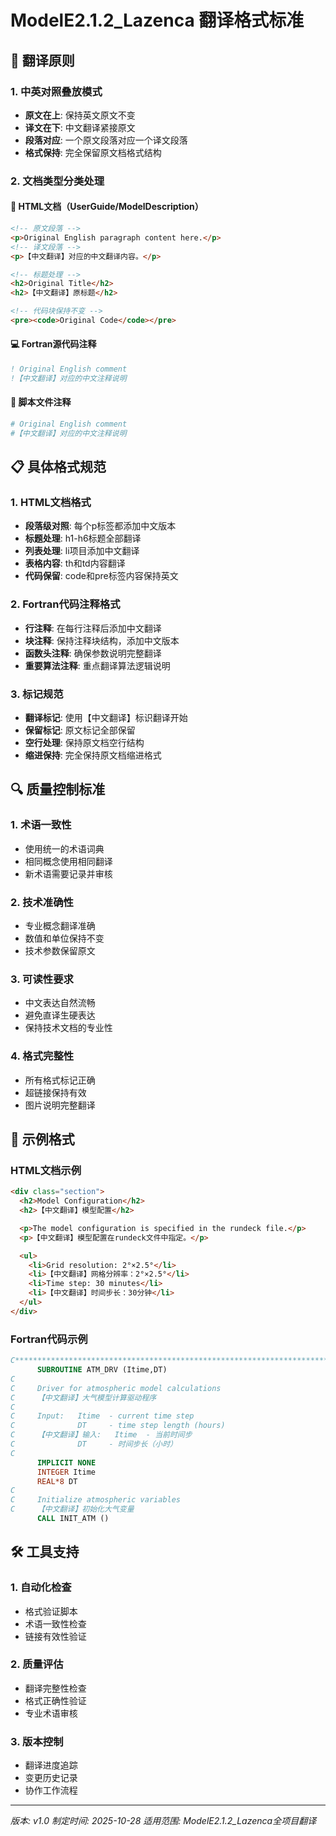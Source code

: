 # ModelE2.1.2_Lazenca 翻译格式标准

## 🎯 翻译原则

### 1. 中英对照叠放模式
- **原文在上**: 保持英文原文不变
- **译文在下**: 中文翻译紧接原文
- **段落对应**: 一个原文段落对应一个译文段落
- **格式保持**: 完全保留原文档格式结构

### 2. 文档类型分类处理

#### 📄 HTML文档（UserGuide/ModelDescription）
```html
<!-- 原文段落 -->
<p>Original English paragraph content here.</p>
<!-- 译文段落 -->
<p>【中文翻译】对应的中文翻译内容。</p>

<!-- 标题处理 -->
<h2>Original Title</h2>
<h2>【中文翻译】原标题</h2>

<!-- 代码块保持不变 -->
<pre><code>Original Code</code></pre>
```

#### 💻 Fortran源代码注释
```fortran
! Original English comment
!【中文翻译】对应的中文注释说明
```

#### 🔧 脚本文件注释
```bash
# Original English comment
#【中文翻译】对应的中文注释说明
```

## 📋 具体格式规范

### 1. HTML文档格式
- **段落级对照**: 每个p标签都添加中文版本
- **标题处理**: h1-h6标题全部翻译
- **列表处理**: li项目添加中文翻译
- **表格内容**: th和td内容翻译
- **代码保留**: code和pre标签内容保持英文

### 2. Fortran代码注释格式
- **行注释**: 在每行注释后添加中文翻译
- **块注释**: 保持注释块结构，添加中文版本
- **函数头注释**: 确保参数说明完整翻译
- **重要算法注释**: 重点翻译算法逻辑说明

### 3. 标记规范
- **翻译标记**: 使用【中文翻译】标识翻译开始
- **保留标记**: 原文标记全部保留
- **空行处理**: 保持原文档空行结构
- **缩进保持**: 完全保持原文档缩进格式

## 🔍 质量控制标准

### 1. 术语一致性
- 使用统一的术语词典
- 相同概念使用相同翻译
- 新术语需要记录并审核

### 2. 技术准确性
- 专业概念翻译准确
- 数值和单位保持不变
- 技术参数保留原文

### 3. 可读性要求
- 中文表达自然流畅
- 避免直译生硬表达
- 保持技术文档的专业性

### 4. 格式完整性
- 所有格式标记正确
- 超链接保持有效
- 图片说明完整翻译

## 📝 示例格式

### HTML文档示例
```html
<div class="section">
  <h2>Model Configuration</h2>
  <h2>【中文翻译】模型配置</h2>

  <p>The model configuration is specified in the rundeck file.</p>
  <p>【中文翻译】模型配置在rundeck文件中指定。</p>

  <ul>
    <li>Grid resolution: 2°×2.5°</li>
    <li>【中文翻译】网格分辨率：2°×2.5°</li>
    <li>Time step: 30 minutes</li>
    <li>【中文翻译】时间步长：30分钟</li>
  </ul>
</div>
```

### Fortran代码示例
```fortran
C***********************************************************************
      SUBROUTINE ATM_DRV (Itime,DT)
C
C     Driver for atmospheric model calculations
C     【中文翻译】大气模型计算驱动程序
C
C     Input:   Itime  - current time step
C              DT     - time step length (hours)
C     【中文翻译】输入:   Itime  - 当前时间步
C              DT     - 时间步长（小时）
C
      IMPLICIT NONE
      INTEGER Itime
      REAL*8 DT
C
C     Initialize atmospheric variables
C     【中文翻译】初始化大气变量
      CALL INIT_ATM ()
```

## 🛠️ 工具支持

### 1. 自动化检查
- 格式验证脚本
- 术语一致性检查
- 链接有效性验证

### 2. 质量评估
- 翻译完整性检查
- 格式正确性验证
- 专业术语审核

### 3. 版本控制
- 翻译进度追踪
- 变更历史记录
- 协作工作流程

---
*版本: v1.0*
*制定时间: 2025-10-28*
*适用范围: ModelE2.1.2_Lazenca全项目翻译*